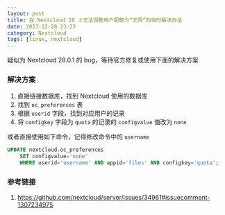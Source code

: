 ```yaml
---
layout: post
title: 在 Nextcloud 28 上无法调整用户配额为“无限”的临时解决办法
date: 2023-12-28 23:23
category: Nextcloud
tags: [linux, nextcloud]
---
```


疑似为 Nextcloud 28.0.1 的 bug，等待官方修复或使用下面的解决方案

### 解决方案

1. 直接链接数据库，找到 Nextcloud 使用的数据库
1. 找到 `oc_preferences` 表
1. 根据 `userid` 字段，找到对应用户的记录
1. 将 `configkey` 字段为 `quota` 的记录的 `configvalue` 值改为 `none`

或者直接使用如下命令，记得修改命令中的 `username`
```sql
UPDATE nextcloud.oc_preferences
	SET configvalue='none'
	WHERE userid='username' AND appid='files' AND configkey='quota';
```


### 参考链接
1. https://github.com/nextcloud/server/issues/34961#issuecomment-1307234975